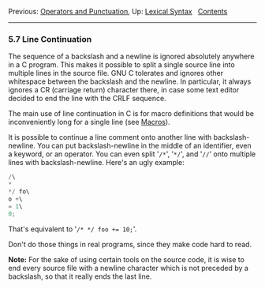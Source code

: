 Previous: [Operators and Punctuation](Operators_002fPunctuation.md),
Up: [Lexical Syntax](Lexical-Syntax.md)  
[Contents](index.md#SEC_Contents "Table of contents")  

------------------------------------------------------------------------


### 5.7 Line Continuation 


The sequence of a backslash and a newline is ignored absolutely anywhere
in a C program. This makes it possible to split a single source line
into multiple lines in the source file. GNU C tolerates and ignores
other whitespace between the backslash and the newline. In particular,
it always ignores a CR (carriage return) character there, in case some
text editor decided to end the line with the CRLF sequence.

The main use of line continuation in C is for macro definitions that
would be inconveniently long for a single line (see
[Macros](Macros.md)).

It is possible to continue a line comment onto another line with
backslash-newline. You can put backslash-newline in the middle of an
identifier, even a keyword, or an operator. You can even split
'`/*`', '`*/`', and '`//`' onto multiple
lines with backslash-newline. Here's an ugly example:

``` C
/\
*
*/ fo\
o +\
= 1\
0;
```

That's equivalent to '`/* */ foo += 10;`'.

Don't do those things in real programs, since they make code hard to
read.

**Note:** For the sake of using certain tools on the source code, it is
wise to end every source file with a newline character which is not
preceded by a backslash, so that it really ends the last line.
